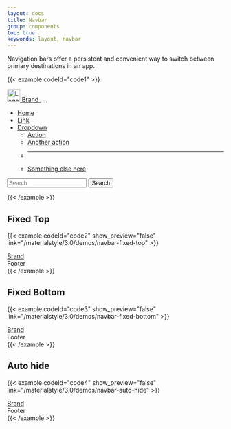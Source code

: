 ```yaml
---
layout: docs
title: Navbar
group: components
toc: true
keywords: layout, navbar
---
```


<p class="fs-4 ms-0 mb-4 page-description">
  Navigation bars offer a persistent and convenient way to switch between primary destinations in an app.
</p>

{{< example codeId="code1" >}}
<nav class="navbar navbar-expand-xl bg-primary">
  <div class="container-fluid">
    <a class="navbar-brand" href="#">
      <img src="/materialstyle/assets/images/MSIconNewColorV2.svg" alt="Logo" style="width:30px; height:30px;">
      Brand
    </a>
    <button class="navbar-toggler" type="button" data-bs-toggle="collapse"
            data-bs-target="#navbarSupportedContent" aria-controls="navbarSupportedContent"
            aria-expanded="false"
            aria-label="Toggle navigation">
      <span class="navbar-toggler-icon"></span>
    </button>
    <div class="collapse navbar-collapse" id="navbarSupportedContent">
      <ul class="navbar-nav me-auto mb-2 mb-lg-0">
        <li class="nav-item">
          <a class="nav-link active" aria-current="page" href="#">Home</a>
        </li>
        <li class="nav-item">
          <a class="nav-link" href="#">Link</a>
        </li>
        <li class="nav-item dropdown">
          <a class="nav-link dropdown-toggle" href="#" id="navbarDropdown" role="button"
             data-bs-toggle="dropdown"
             aria-expanded="false">
            Dropdown
          </a>
          <ul class="dropdown-menu" aria-labelledby="navbarDropdown">
            <li><a class="dropdown-item" href="#">Action</a></li>
            <li><a class="dropdown-item" href="#">Another action</a></li>
            <li>
              <hr class="dropdown-divider">
            </li>
            <li><a class="dropdown-item" href="#">Something else here</a></li>
          </ul>
        </li>
      </ul>
      <form class="d-flex" role="search">
        <input class="form-control me-2" type="search" placeholder="Search" aria-label="Search" autocomplete="off">
        <button class="btn btn-outline-white" type="button">Search</button>
      </form>
    </div>
  </div>
</nav>
{{< /example >}}

## Fixed Top

{{< example codeId="code2" show_preview="false" link="/materialstyle/3.0/demos/navbar-fixed-top" >}}
<!DOCTYPE html>
<html>
<head>
  <!-- Required meta tags -->
  <meta charset="utf-8">
  <meta name="viewport" content="width=device-width, initial-scale=1, shrink-to-fit=no">

  <!-- Material Style CSS -->
  <link rel="stylesheet"
        href="https://cdn.jsdelivr.net/npm/@materialstyle/materialstyle@3.0.0/dist/css/materialstyle.min.css">

  <title>Material Style</title>
</head>
<body>

<!-- Navbar -->
<nav class="navbar navbar-expand-sm bg-primary fixed-top">
  <div class="container-fluid">
    <a class="navbar-brand d-flex align-items-center" href="javascript:">
      <i class="bi bi-star-fill me-2"></i>Brand
    </a>
  </div>
</nav>

<div class="container-fluid p-2" style="margin-top: var(--navbar-fixed-height);">

  <!-- Your content here -->

</div>

<!-- Footer -->
<footer class="bg-dark text-white p-3">
  Footer
</footer>

<!-- Popper JS -->
<script src="https://cdn.jsdelivr.net/npm/@popperjs/core@2.10.2/dist/umd/popper.min.js"
        integrity="sha384-7+zCNj/IqJ95wo16oMtfsKbZ9ccEh31eOz1HGyDuCQ6wgnyJNSYdrPa03rtR1zdB"
        crossorigin="anonymous"></script>

<!-- Material Style JS -->
<script src="https://cdn.jsdelivr.net/npm/@materialstyle/materialstyle@3.0.0/dist/js/materialstyle.min.js"></script>

</body>
</html>
{{< /example >}}

## Fixed Bottom

{{< example codeId="code3" show_preview="false" link="/materialstyle/3.0/demos/navbar-fixed-bottom" >}}
<!DOCTYPE html>
<html>
<head>
  <!-- Required meta tags -->
  <meta charset="utf-8">
  <meta name="viewport" content="width=device-width, initial-scale=1, shrink-to-fit=no">

  <!-- Material Style CSS -->
  <link rel="stylesheet"
        href="https://cdn.jsdelivr.net/npm/@materialstyle/materialstyle@3.0.0/dist/css/materialstyle.min.css">

  <title>Material Style</title>
</head>
<body>

<!-- Navbar -->
<nav class="navbar navbar-expand-sm bg-primary fixed-bottom">
  <div class="container-fluid">
    <a class="navbar-brand d-flex align-items-center" href="javascript:">
      <i class="bi bi-star-fill me-2"></i>Brand
    </a>
  </div>
</nav>

<div class="container-fluid p-2">

  <!-- Your content here -->

</div>

<!-- Footer -->
<footer class="bg-dark text-white p-3" style="margin-bottom: var(--navbar-fixed-height);">
  Footer
</footer>

<!-- Popper JS -->
<script src="https://cdn.jsdelivr.net/npm/@popperjs/core@2.10.2/dist/umd/popper.min.js"
        integrity="sha384-7+zCNj/IqJ95wo16oMtfsKbZ9ccEh31eOz1HGyDuCQ6wgnyJNSYdrPa03rtR1zdB"
        crossorigin="anonymous"></script>

<!-- Material Style JS -->
<script src="https://cdn.jsdelivr.net/npm/@materialstyle/materialstyle@3.0.0/dist/js/materialstyle.min.js"></script>

</body>
</html>
{{< /example >}}

## Auto hide

{{< example codeId="code4" show_preview="false" link="/materialstyle/3.0/demos/navbar-auto-hide" >}}
<!DOCTYPE html>
<html>
<head>
  <!-- Required meta tags -->
  <meta charset="utf-8">
  <meta name="viewport" content="width=device-width, initial-scale=1, shrink-to-fit=no">

  <!-- Material Style CSS -->
  <link rel="stylesheet"
        href="https://cdn.jsdelivr.net/npm/@materialstyle/materialstyle@3.0.0/dist/css/materialstyle.min.css">

  <title>Material Style</title>
</head>
<body>

<!-- Navbar -->
<nav class="navbar navbar-expand-sm bg-primary fixed-top auto-hide">
  <div class="container-fluid">
    <a class="navbar-brand d-flex align-items-center" href="javascript:">
      <i class="bi bi-star-fill me-2"></i>Brand
    </a>
  </div>
</nav>

<div class="container-fluid p-2" style="margin-top: var(--navbar-fixed-height);">

  <!-- Your content here -->

</div>

<!-- Footer -->
<footer class="bg-dark text-white p-3">
  Footer
</footer>

<!-- Popper JS -->
<script src="https://cdn.jsdelivr.net/npm/@popperjs/core@2.10.2/dist/umd/popper.min.js"
        integrity="sha384-7+zCNj/IqJ95wo16oMtfsKbZ9ccEh31eOz1HGyDuCQ6wgnyJNSYdrPa03rtR1zdB"
        crossorigin="anonymous"></script>

<!-- Material Style JS -->
<script src="https://cdn.jsdelivr.net/npm/@materialstyle/materialstyle@3.0.0/dist/js/materialstyle.min.js"></script>

</body>
</html>
{{< /example >}}
